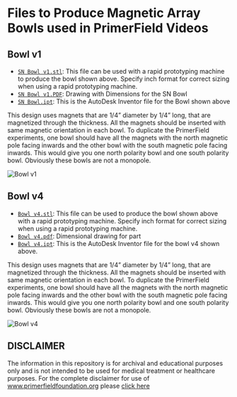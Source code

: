 # Files to Produce Magnetic Array Bowls used in PrimerField Videos

## Bowl v1

- [`SN Bowl v1.stl`](./SN-Bowl-v1.stl): This file can be used with a rapid prototyping machine to produce the bowl shown above. Specify inch format for correct sizing when using a rapid prototyping machine.
- [`SN Bowl v1.PDF`](./SN-Bowl-v1.pdf): Drawing with Dimensions for the SN Bowl
- [`SN Bowl.ipt`](./SN-Bowl-v1.ipt): This is the AutoDesk Inventor file for the Bowl shown above

This design uses magnets that are 1/4” diameter by 1/4” long, that are magnetized through the thickness. All the magnets should be inserted with same magnetic orientation in each bowl. To duplicate the PrimerField experiments, one bowl should have all the magnets with the north magnetic pole facing inwards and the other bowl with the south magnetic pole facing inwards. This would give you one north polarity bowl and one south polarity bowl. Obviously these bowls are not a monopole.

![Bowl v1](./SN+Bowl+v1.jpg)

## Bowl v4

- [`Bowl v4.stl`](./Bowlv4.stl): This file can be used to produce the bowl shown above with a rapid prototyping machine. Specify inch format for correct sizing when using a rapid prototyping machine.
- [`Bowl v4.pdf`](./Bowl-v4.pdf): Dimensional drawing for part
- [`Bowl v4.ipt`](./Bowl-v4.ipt): This is the AutoDesk Inventor file for the bowl v4 shown above.

This design uses magnets that are 1/4” diameter by 1/4” long, that are magnetized through the thickness. All the magnets should be inserted with same magnetic orientation in each bowl. To duplicate the PrimerField experiments, one bowl should have all the magnets with the north magnetic pole facing inwards and the other bowl with the south magnetic pole facing inwards. This would give you one north polarity bowl and one south polarity bowl. Obviously these bowls are not a monopole.

![Bowl v4](./Bowl+v4.jpg)

## DISCLAIMER

The information in this repository is for archival and educational purposes only and is not intended to be used for medical treatment or healthcare purposes. For the complete disclaimer for use of www.primerfieldfoundation.org please [click here][1]

[1]: https://primerfieldfoundation.org/website-disclaimer
